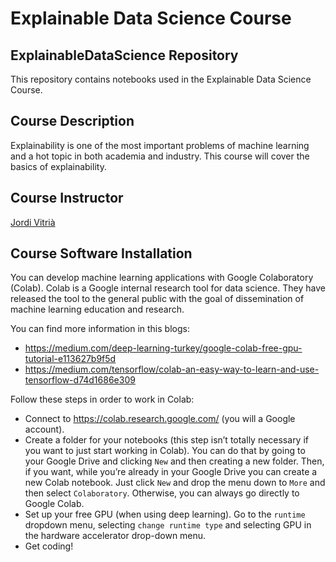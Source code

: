 # Explainable Data Science Course

## ExplainableDataScience Repository

This repository contains notebooks used in the Explainable Data Science Course.

## Course Description

Explainability is one of the most important problems of machine learning and a hot topic in both academia and industry. This course will cover the basics of explainability.

## Course Instructor

[Jordi Vitrià](https://algorismes.github.io/)

## Course Software Installation 

You can develop machine learning applications with Google Colaboratory (Colab). Colab is a Google internal research tool for data science. They have released the tool to the general public with the goal of dissemination of machine learning education and research. 

You can find more information in this blogs: 
+ https://medium.com/deep-learning-turkey/google-colab-free-gpu-tutorial-e113627b9f5d
+ https://medium.com/tensorflow/colab-an-easy-way-to-learn-and-use-tensorflow-d74d1686e309

Follow these steps in order to work in Colab:

+ Connect to https://colab.research.google.com/ (you will a Google account).
+ Create a folder for your notebooks (this step isn’t totally necessary if you want to just start working in Colab). You can do that by going to your Google Drive and clicking `New` and then creating a new folder. Then, if you want, while you’re already in your Google Drive you can create a new Colab notebook. Just click `New` and drop the menu down to `More` and then select `Colaboratory`. Otherwise, you can always go directly to Google Colab.
+ Set up your free GPU (when using deep learning). Go to the `runtime` dropdown menu, selecting `change runtime type` and selecting GPU in the hardware accelerator drop-down menu.
+ Get coding!

